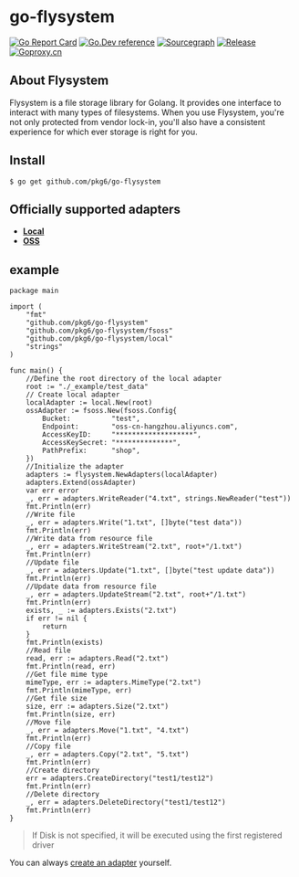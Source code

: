 # go-flysystem

[![Go Report Card](https://goreportcard.com/badge/github.com/pkg6/go-flysystem)](https://goreportcard.com/report/github.com/pkg6/go-flysystem)
[![Go.Dev reference](https://img.shields.io/badge/go.dev-reference-blue?logo=go&logoColor=white)](https://pkg.go.dev/github.com/pkg6/go-flysystem?tab=doc)
[![Sourcegraph](https://sourcegraph.com/github.com/pkg6/go-flysystem/-/badge.svg)](https://sourcegraph.com/github.com/pkg6/go-flysystem?badge)
[![Release](https://img.shields.io/github/release/pkg6/go-flysystem.svg?style=flat-square)](https://github.com/pkg6/go-flysystem/releases)
[![Goproxy.cn](https://goproxy.cn/stats/github.com/pkg6/go-flysystem/badges/download-count.svg)](https://goproxy.cn)


## About Flysystem

Flysystem is a file storage library for Golang. It provides one interface to interact with many types of filesystems. When you use Flysystem, you're not only protected from vendor lock-in, you'll also have a consistent experience for which ever storage is right for you.

## Install

~~~
$ go get github.com/pkg6/go-flysystem
~~~

## Officially supported adapters

- **[Local](https://github.com/pkg6/go-flysystem/tree/main/local)**
- **[OSS](https://help.aliyun.com/product/31815.html)**

## example

~~~
package main

import (
	"fmt"
	"github.com/pkg6/go-flysystem"
	"github.com/pkg6/go-flysystem/fsoss"
	"github.com/pkg6/go-flysystem/local"
	"strings"
)

func main() {
	//Define the root directory of the local adapter
	root := "./_example/test_data"
	// Create local adapter
	localAdapter := local.New(root)
	ossAdapter := fsoss.New(fsoss.Config{
		Bucket:          "test",
		Endpoint:        "oss-cn-hangzhou.aliyuncs.com",
		AccessKeyID:     "*******************",
		AccessKeySecret: "**************",
		PathPrefix:      "shop",
	})
	//Initialize the adapter
	adapters := flysystem.NewAdapters(localAdapter)
	adapters.Extend(ossAdapter)
	var err error
	_, err = adapters.WriteReader("4.txt", strings.NewReader("test"))
	fmt.Println(err)
	//Write file
	_, err = adapters.Write("1.txt", []byte("test data"))
	fmt.Println(err)
	//Write data from resource file
	_, err = adapters.WriteStream("2.txt", root+"/1.txt")
	fmt.Println(err)
	//Update file
	_, err = adapters.Update("1.txt", []byte("test update data"))
	fmt.Println(err)
	//Update data from resource file
	_, err = adapters.UpdateStream("2.txt", root+"/1.txt")
	fmt.Println(err)
	exists, _ := adapters.Exists("2.txt")
	if err != nil {
		return
	}
	fmt.Println(exists)
	//Read file
	read, err := adapters.Read("2.txt")
	fmt.Println(read, err)
	//Get file mime type
	mimeType, err := adapters.MimeType("2.txt")
	fmt.Println(mimeType, err)
	//Get file size
	size, err := adapters.Size("2.txt")
	fmt.Println(size, err)
	//Move file
	_, err = adapters.Move("1.txt", "4.txt")
	fmt.Println(err)
	//Copy file
	_, err = adapters.Copy("2.txt", "5.txt")
	fmt.Println(err)
	//Create directory
	err = adapters.CreateDirectory("test1/test12")
	fmt.Println(err)
	//Delete directory
	_, err = adapters.DeleteDirectory("test1/test12")
	fmt.Println(err)
}
~~~

> If Disk is not specified, it will be executed using the first registered driver

You can always [create an adapter](https://github.com/pkg6/go-flysystem/blob/main/adapter.go) yourself.
